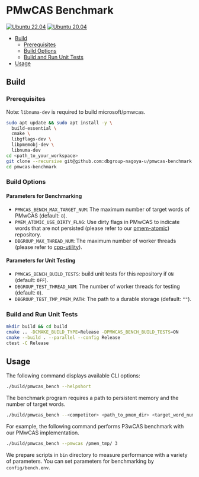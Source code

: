 # PMwCAS Benchmark

[![Ubuntu 22.04](https://github.com/dbgroup-nagoya-u/pmwcas-benchmark/actions/workflows/ubuntu_22.yaml/badge.svg)](https://github.com/dbgroup-nagoya-u/pmwcas-benchmark/actions/workflows/ubuntu_22.yaml) [![Ubuntu 20.04](https://github.com/dbgroup-nagoya-u/pmwcas-benchmark/actions/workflows/ubuntu_20.yaml/badge.svg)](https://github.com/dbgroup-nagoya-u/pmwcas-benchmark/actions/workflows/ubuntu_20.yaml)

- [Build](#build)
    - [Prerequisites](#prerequisites)
    - [Build Options](#build-options)
    - [Build and Run Unit Tests](#build-and-run-unit-tests)
- [Usage](#usage)

## Build

### Prerequisites

Note: `libnuma-dev` is required to build microsoft/pmwcas.

```bash
sudo apt update && sudo apt install -y \
  build-essential \
  cmake \
  libgflags-dev \
  libpmemobj-dev \
  libnuma-dev
cd <path_to_your_workspace>
git clone --recursive git@github.com:dbgroup-nagoya-u/pmwcas-benchmark.git
cd pmwcas-benchmark
```

### Build Options

#### Parameters for Benchmarking

- `PMWCAS_BENCH_MAX_TARGET_NUM`: The maximum number of target words of PMwCAS (default: `8`).
- `PMEM_ATOMIC_USE_DIRTY_FLAG`: Use dirty flags in PMwCAS to indicate words that are not persisted (please refer to our [pmem-atomic](https://github.com/dbgroup-nagoya-u/pmem-atomic)) repository.
- `DBGROUP_MAX_THREAD_NUM`: The maximum number of worker threads (please refer to [cpp-utility](https://github.com/dbgroup-nagoya-u/cpp-utility)).

#### Parameters for Unit Testing

- `PMWCAS_BENCH_BUILD_TESTS`: build unit tests for this repository if `ON` (default: `OFF`).
- `DBGROUP_TEST_THREAD_NUM`: The number of worker threads for testing (default: `0`).
- `DBGROUP_TEST_TMP_PMEM_PATH`: The path to a durable storage (default: `""`).

### Build and Run Unit Tests

```bash
mkdir build && cd build
cmake .. -DCMAKE_BUILD_TYPE=Release -DPMWCAS_BENCH_BUILD_TESTS=ON
cmake --build . --parallel --config Release
ctest -C Release
```

## Usage

The following command displays available CLI options:

```bash
./build/pmwcas_bench --helpshort
```

The benchmark program requires a path to persistent memory and the number of target words.

```bash
./build/pmwcas_bench --<competitor> <path_to_pmem_dir> <target_word_num>
```

For example, the following command performs P3wCAS benchmark with our PMwCAS implementation.

```bash
./build/pmwcas_bench --pmwcas /pmem_tmp/ 3
```

We prepare scripts in `bin` directory to measure performance with a variety of parameters. You can set parameters for benchmarking by `config/bench.env`.
